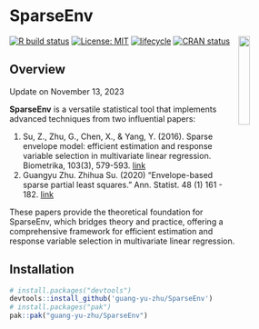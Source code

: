 
<!-- README.md is generated from README.Rmd. Please edit that file -->

# SparseEnv

<a href="https://guang-yu-zhu.github.io/SparseEnv/"><img src="https://raw.githubusercontent.com/guang-yu-zhu/SparseEnv/main/img/icon.icon" align="right" width=20%/></a>

[![R build
status](https://github.com/microsoft/wpa/workflows/R-CMD-check/badge.svg)](https://github.com/guang-yu-zhu/SparseEnv)
[![License:
MIT](https://img.shields.io/badge/License-MIT-yellow.svg)](https://opensource.org/licenses/MIT/)
[![lifecycle](https://img.shields.io/badge/lifecycle-maturing-blue.svg)](https://lifecycle.r-lib.org/articles/stages.html)
[![CRAN
status](https://www.r-pkg.org/badges/version/wpa)](https://CRAN.R-project.org/)

## Overview

Update on November 13, 2023

**SparseEnv** is a versatile statistical tool that implements advanced
techniques from two influential papers:

1.  Su, Z., Zhu, G., Chen, X., & Yang, Y. (2016). Sparse envelope model:
    efficient estimation and response variable selection in multivariate
    linear regression. Biometrika, 103(3), 579-593.
    [link](https://academic.oup.com/biomet/article-abstract/103/3/579/1744502)
2.  Guangyu Zhu. Zhihua Su. (2020) “Envelope-based sparse partial least
    squares.” Ann. Statist. 48 (1) 161 - 182.
    [link](https://projecteuclid.org/journals/annals-of-statistics/volume-48/issue-1/Envelope-based-sparse-partial-least-squares/10.1214/18-AOS1796.full)

These papers provide the theoretical foundation for SparseEnv, which
bridges theory and practice, offering a comprehensive framework for
efficient estimation and response variable selection in multivariate
linear regression.

## Installation

``` r
# install.packages("devtools")
devtools::install_github('guang-yu-zhu/SparseEnv')
# install.packages("pak")
pak::pak("guang-yu-zhu/SparseEnv")
```
